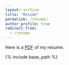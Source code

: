 ```yaml
---
layout: archive
title: "Resume"
permalink: /resume/
author_profile: true
redirect_from:
  - /resume
---
```


Here is a <a href="/files/resume_finance.pdf">PDF</a> of my resume.

{% include base_path %}
